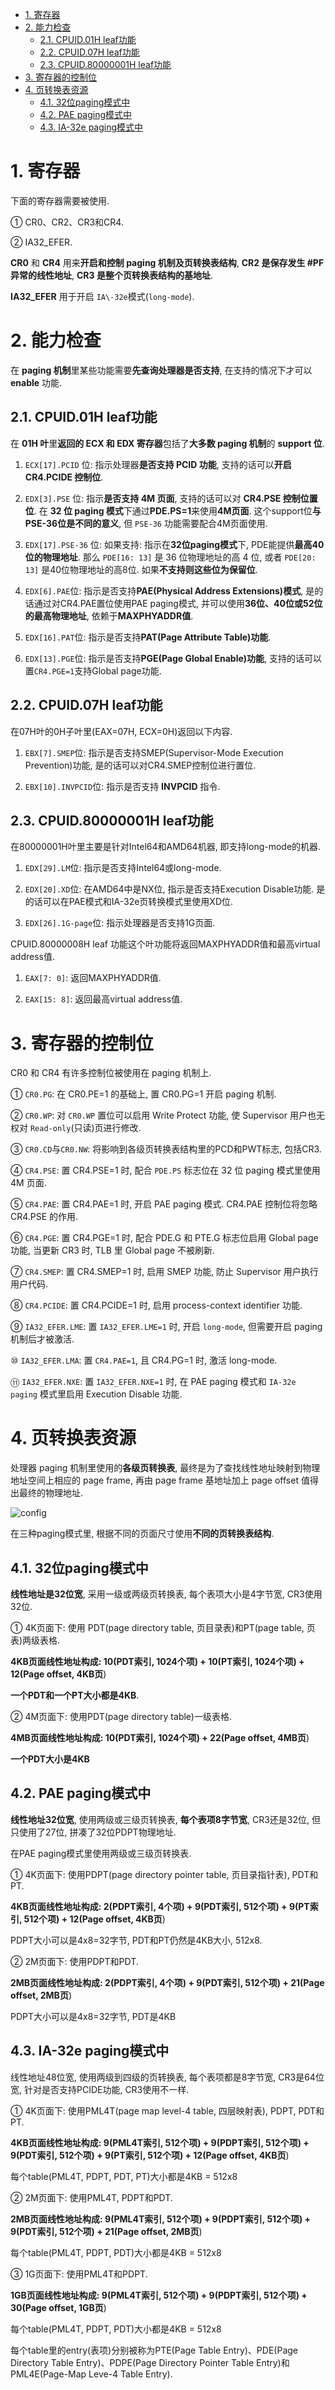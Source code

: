 
<!-- @import "[TOC]" {cmd="toc" depthFrom=1 depthTo=6 orderedList=false} -->

<!-- code_chunk_output -->

- [1. 寄存器](#1-寄存器)
- [2. 能力检查](#2-能力检查)
  - [2.1. CPUID.01H leaf功能](#21-cpuid01h-leaf功能)
  - [2.2. CPUID.07H leaf功能](#22-cpuid07h-leaf功能)
  - [2.3. CPUID.80000001H leaf功能](#23-cpuid80000001h-leaf功能)
- [3. 寄存器的控制位](#3-寄存器的控制位)
- [4. 页转换表资源](#4-页转换表资源)
  - [4.1. 32位paging模式中](#41-32位paging模式中)
  - [4.2. PAE paging模式中](#42-pae-paging模式中)
  - [4.3. IA-32e paging模式中](#43-ia-32e-paging模式中)

<!-- /code_chunk_output -->

# 1. 寄存器

下面的寄存器需要被使用.

① CR0、CR2、CR3和CR4.

② IA32\_EFER.

**CR0** 和 **CR4** 用来**开启和控制 paging 机制及页转换表结构**, **CR2 是保存发生 #PF 异常的线性地址**, **CR3 是整个页转换表结构的基地址**.

**IA32_EFER** 用于开启 `IA\-32e`模式(`long-mode`).

# 2. 能力检查

在 **paging 机制**里某些功能需要**先查询处理器是否支持**, 在支持的情况下才可以 **enable** 功能.

## 2.1. CPUID.01H leaf功能

在 **01H 叶**里**返回的 ECX 和 EDX 寄存器**包括了**大多数 paging 机制**的 **support 位**.

1. `ECX[17].PCID` 位: 指示处理器**是否支持 PCID 功能**, 支持的话可以**开启 CR4.PCIDE 控制位**.

2. `EDX[3].PSE` 位: 指示**是否支持 4M 页面**, 支持的话可以对 **CR4.PSE 控制位置位**. 在 **32 位 paging 模式**下通过**PDE.PS=1**来使用**4M页面**. 这个support位**与PSE\-36位是不同的意义**, 但 `PSE-36` 功能需要配合4M页面使用.

3. `EDX[17].PSE-36` 位: 如果支持: 指示在**32位paging模式**下, PDE能提供**最高40位的物理地址**. 那么 `PDE[16: 13]` 是 36 位物理地址的高 4 位, 或者 `PDE[20: 13]` 是40位物理地址的高8位. 如果**不支持则这些位为保留位**.

4. `EDX[6].PAE`位: 指示是否支持**PAE(Physical Address Extensions)模式**, 是的话通过对CR4.PAE置位使用PAE paging模式, 并可以使用**36位、40位或52位的最高物理地址**, 依赖于**MAXPHYADDR值**.

5. `EDX[16].PAT`位: 指示是否支持**PAT(Page Attribute Table)功能**.

6. `EDX[13].PGE`位: 指示是否支持**PGE(Page Global Enable)功能**, 支持的话可以置`CR4.PGE=1`支持Global page功能.

## 2.2. CPUID.07H leaf功能

在07H叶的0H子叶里(EAX=07H, ECX=0H)返回以下内容.

1. `EBX[7].SMEP`位: 指示是否支持SMEP(Supervisor-Mode Execution Prevention)功能, 是的话可以对CR4.SMEP控制位进行置位.

2. `EBX[10].INVPCID`位: 指示是否支持 **INVPCID** 指令.

## 2.3. CPUID.80000001H leaf功能

在80000001H叶里主要是针对Intel64和AMD64机器, 即支持long-mode的机器.

1. `EDX[29].LM`位: 指示是否支持Intel64或long-mode.

2. `EDX[20].XD`位: 在AMD64中是NX位, 指示是否支持Execution Disable功能. 是的话可以在PAE模式和IA-32e页转换模式里使用XD位.

3. `EDX[26].1G-page`位: 指示处理器是否支持1G页面.

CPUID.80000008H leaf 功能这个叶功能将返回MAXPHYADDR值和最高virtual address值.

1. `EAX[7: 0]`: 返回MAXPHYADDR值.

2. `EAX[15: 8]`: 返回最高virtual address值.

# 3. 寄存器的控制位

CR0 和 CR4 有许多控制位被使用在 paging 机制上.

① `CR0.PG`: 在 CR0.PE=1 的基础上, 置 CR0.PG=1 开启 paging 机制.

② `CR0.WP`: 对 `CR0.WP` 置位可以启用 Write Protect 功能, 使 Supervisor 用户也无权对 `Read-only`(只读)页进行修改.

③ `CR0.CD`与`CR0.NW`: 将影响到各级页转换表结构里的PCD和PWT标志, 包括CR3.

④ `CR4.PSE`: 置 CR4.PSE=1 时, 配合 `PDE.PS` 标志位在 32 位 paging 模式里使用 4M 页面.

⑤ `CR4.PAE`: 置 CR4.PAE=1 时, 开启 PAE paging 模式. CR4.PAE 控制位将忽略 CR4.PSE 的作用.

⑥ `CR4.PGE`: 置 CR4.PGE=1 时, 配合 PDE.G 和 PTE.G 标志位启用 Global page 功能, 当更新 CR3 时, TLB 里 Global page 不被刷新.

⑦ `CR4.SMEP`: 置 CR4.SMEP=1 时, 启用 SMEP 功能, 防止 Supervisor 用户执行用户代码.

⑧ `CR4.PCIDE`: 置 CR4.PCIDE=1 时, 启用 process-context identifier 功能.

⑨ `IA32_EFER.LME`: 置 `IA32_EFER.LME=1` 时, 开启 `long-mode`, 但需要开启 paging 机制后才被激活.

⑩ `IA32_EFER.LMA`: 置 `CR4.PAE=1`, 且 CR4.PG=1 时, 激活 long-mode.

⑪ `IA32_EFER.NXE`: 置 `IA32_EFER.NXE=1` 时, 在 PAE paging 模式和 `IA-32e paging` 模式里启用 Execution Disable 功能.

# 4. 页转换表资源

处理器 paging 机制里使用的**各级页转换表**, 最终是为了查找线性地址映射到物理地址空间上相应的 page frame, 再由 page frame 基地址加上 page offset 值得出最终的物理地址.

![config](./images/8.png)

在三种paging模式里, 根据不同的页面尺寸使用**不同的页转换表结构**.

## 4.1. 32位paging模式中

**线性地址是32位宽**, 采用一级或两级页转换表, 每个表项大小是4字节宽, CR3使用32位.

① 4K页面下: 使用 PDT(page directory table, 页目录表)和PT(page table, 页表)两级表格.

**4KB页面线性地址构成: 10(PDT索引, 1024个项) + 10(PT索引, 1024个项) + 12(Page offset, 4KB页**)

**一个PDT和一个PT大小都是4KB**.

② 4M页面下: 使用PDT(page directory table)一级表格.

**4MB页面线性地址构成: 10(PDT索引, 1024个项) \+ 22(Page offset, 4MB页**)

**一个PDT大小是4KB**

## 4.2. PAE paging模式中

**线性地址32位宽**, 使用两级或三级页转换表, **每个表项8字节宽**, CR3还是32位, 但只使用了27位, 拼凑了32位PDPT物理地址.

在PAE paging模式里使用两级或三级页转换表.

① 4K页面下: 使用PDPT(page directory pointer table, 页目录指针表), PDT和PT.

**4KB页面线性地址构成: 2(PDPT索引, 4个项) \+ 9(PDT索引, 512个项) \+ 9(PT索引, 512个项) \+ 12(Page offset, 4KB页**)

PDPT大小可以是4x8=32字节, PDT和PT仍然是4KB大小, 512x8.

② 2M页面下: 使用PDPT和PDT.

**2MB页面线性地址构成: 2(PDPT索引, 4个项) \+ 9(PDT索引, 512个项) \+ 21(Page offset, 2MB页**)

PDPT大小可以是4x8=32字节, PDT是4KB

## 4.3. IA-32e paging模式中

线性地址48位宽, 使用两级到四级的页转换表, 每个表项都是8字节宽, CR3是64位宽, 针对是否支持PCIDE功能, CR3使用不一样.

① 4K页面下: 使用PML4T(page map level-4 table, 四层映射表), PDPT, PDT和PT.

**4KB页面线性地址构成: 9(PML4T索引, 512个项) \+ 9(PDPT索引, 512个项) \+ 9(PDT索引, 512个项) \+ 9(PT索引, 512个项) \+ 12(Page offset, 4KB页**)

每个table(PML4T, PDPT, PDT, PT)大小都是4KB = 512x8

② 2M页面下: 使用PML4T, PDPT和PDT.

**2MB页面线性地址构成: 9(PML4T索引, 512个项) \+ 9(PDPT索引, 512个项) \+ 9(PDT索引, 512个项) \+ 21(Page offset, 2MB页**)

每个table(PML4T, PDPT, PDT)大小都是4KB = 512x8

③ 1G页面下: 使用PML4T和PDPT.

**1GB页面线性地址构成: 9(PML4T索引, 512个项) \+ 9(PDPT索引, 512个项) \+ 30(Page offset, 1GB页**)

每个table(PML4T, PDPT, PDT)大小都是4KB = 512x8

每个table里的entry(表项)分别被称为PTE(Page Table Entry)、PDE(Page Directory Table Entry)、PDPE(Page Directory Pointer Table Entry)和PML4E(Page\-Map Leve\-4 Table Entry).

